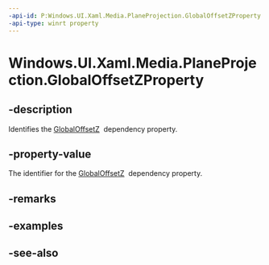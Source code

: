 ```yaml
---
-api-id: P:Windows.UI.Xaml.Media.PlaneProjection.GlobalOffsetZProperty
-api-type: winrt property
---
```


<!-- Property syntax
public Windows.UI.Xaml.DependencyProperty GlobalOffsetZProperty { get; }
-->

# Windows.UI.Xaml.Media.PlaneProjection.GlobalOffsetZProperty

## -description
Identifies the [GlobalOffsetZ](planeprojection_globaloffsetz.md)  dependency property.



## -property-value
The identifier for the [GlobalOffsetZ](planeprojection_globaloffsetz.md)  dependency property.

## -remarks

## -examples

## -see-also

